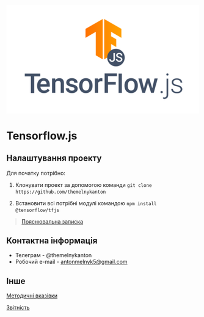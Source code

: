 ![logo](docs/tensorflow-js-logo-social.png)

# Tensorflow.js

## Налаштування проекту
Для початку потрібно:

1. Клонувати проект за допомогою команди `git clone https://github.com/themelnykanton`

2. Встановити всі потрібні модулі командою `npm install @tensorflow/tfjs`

>[Пояснювальна записка](docs/introduction.md)

## Контактна інформація
* Телеграм - @themelnykanton
* Робочий e-mail - antonmelnyk5@gmail.com

## Інше
[Методичні вказівки](https://jace-dev.herokuapp.com/design/js-talks#/)

[Звітність](https://drive.google.com/file/d/1A5Pxqb0Esy78t9xhMlkWzzx4chdkXAl2/view![img.png](img.png)?usp=sharing)
